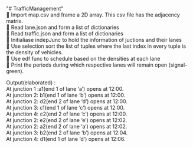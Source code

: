 "# TrafficManagement"   
	Import map.csv and frame a 2D array. This csv file has the adjacency matrix.  
	Read lane.json and form a list of dictionaries  
	Read traffic.json and form a list of dictionaries  
	Initialiase indepJunc to hold the information of juctions and their lanes  
	Use selection sort the list of tuples where the last index in every tuple is the density of vehicles.  
	Use edf func to schedule based on the densities at each lane    
	Print the periods during which respective lanes will remain open (signal-green).  
  
Output(elaborated) :  
At junction 1 :a1(end 1 of lane ‘a’) opens at 12:00.  
At junction 2: b1(end 1 of lane ‘b’) opens at 12:00.  
At junction 2: d2(end 2 of lane ‘d’) opens at 12:00.  
At junction 3: c1(end 1 of lane ‘c’) opens at 12:00.  
At junction 4: c2(end 2 of lane ‘c’) opens at 12:00.  
At junction 2: e2(end 2 of lane ‘e’) opens at 12:02.  
At junction 2: a2(end 2 of lane ‘a’) opens at 12:02.  
At junction 3: b2(end 2 of lane ‘b’) opens at 12:04.  
At junction 4: d1(end 1 of lane ‘d’) opens at 12:06.  


